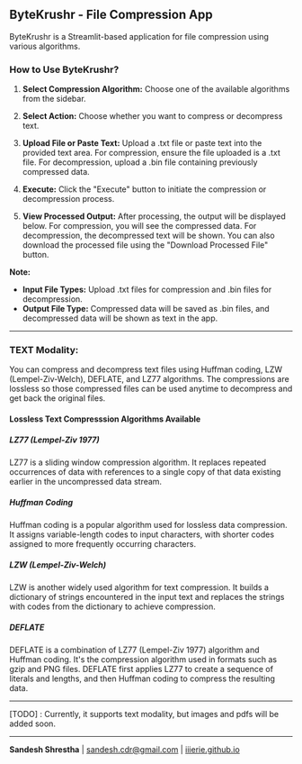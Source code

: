 ## ByteKrushr - File Compression App
ByteKrushr is a Streamlit-based application for file compression using various algorithms. 


### How to Use ByteKrushr? 

1. **Select Compression Algorithm:** Choose one of the available algorithms from the sidebar.
   
2. **Select Action:** Choose whether you want to compress or decompress text.
   
3. **Upload File or Paste Text:** Upload a .txt file or paste text into the provided text area. For compression, ensure the file uploaded is a .txt file. For decompression, upload a .bin file containing previously compressed data.

4. **Execute:** Click the "Execute" button to initiate the compression or decompression process.
   
5. **View Processed Output:** After processing, the output will be displayed below. For compression, you will see the compressed data. For decompression, the decompressed text will be shown. You can also download the processed file using the "Download Processed File" button.

**Note:** 
- **Input File Types:** Upload .txt files for compression and .bin files for decompression.
- **Output File Type:** Compressed data will be saved as .bin files, and decompressed data will be shown as text in the app.


---
### **TEXT Modality**: 
You can compress and decompress text files using Huffman coding, LZW (Lempel-Ziv-Welch), DEFLATE, and LZ77 algorithms. The compressions are lossless so those compressed files can be used anytime to decompress and get back the original files.
#### Lossless Text Compresssion Algorithms Available

##### LZ77 (Lempel-Ziv 1977)
LZ77 is a sliding window compression algorithm. It replaces repeated occurrences of data with references to a single copy of that data existing earlier in the uncompressed data stream.

##### Huffman Coding
Huffman coding is a popular algorithm used for lossless data compression. It assigns variable-length codes to input characters, with shorter codes assigned to more frequently occurring characters.

##### LZW (Lempel-Ziv-Welch)
LZW is another widely used algorithm for text compression. It builds a dictionary of strings encountered in the input text and replaces the strings with codes from the dictionary to achieve compression.

##### DEFLATE
DEFLATE is a combination of LZ77 (Lempel-Ziv 1977) algorithm and Huffman coding. It's the compression algorithm used in formats such as gzip and PNG files. DEFLATE first applies LZ77 to create a sequence of literals and lengths, and then Huffman coding to compress the resulting data.


---

[TODO] : Currently, it supports text modality, but images and pdfs will be added soon.

---


**Sandesh Shrestha** | sandesh.cdr@gmail.com | [iiierie.github.io](https://iiierie.github.io)
